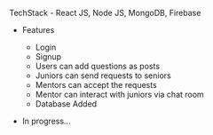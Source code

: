 TechStack - React JS, Node JS, MongoDB, Firebase 

- Features
    - Login 
    - Signup
    - Users can add questions as posts
    - Juniors can send requests to seniors
    - Mentors can accept the requests
    - Mentor can interact with juniors via chat room
    - Database Added

- In progress...
